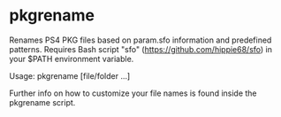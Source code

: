 # pkgrename
Renames PS4 PKG files based on param.sfo information and predefined patterns.
Requires Bash script "sfo" (https://github.com/hippie68/sfo) in your $PATH environment variable.

Usage: pkgrename [file/folder ...]

Further info on how to customize your file names is found inside the pkgrename script.
